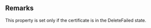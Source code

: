 ## Remarks  
 This property is set only if the certificate is in the             DeleteFailed state.